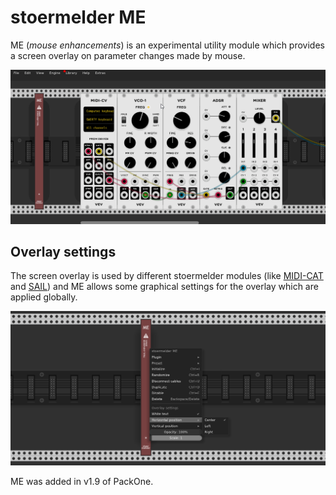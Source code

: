 # stoermelder ME

ME (_mouse enhancements_) is an experimental utility module which provides a screen overlay on parameter changes made by mouse.

![ME intro](./Me-intro.gif)

## Overlay settings

The screen overlay is used by different stoermelder modules (like [MIDI-CAT](MidiCat.md) and [SAIL](Sail.md)) and ME allows some graphical settings for the overlay which are applied globally.

![ME overlay settings](./Me-overlay.png)

ME was added in v1.9 of PackOne.